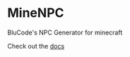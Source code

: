 # MineNPC
BluCode's NPC Generator for minecraft

Check out the [docs](https://github.com/BluCodeGH/MineNPC/wiki)
